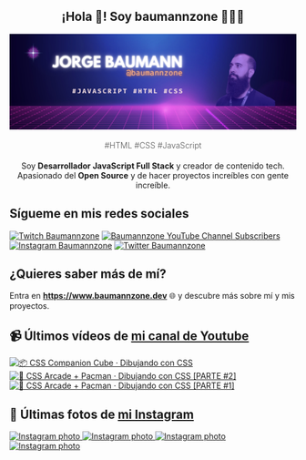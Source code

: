 <p align="center">
   <h2 align="center">¡Hola 👋! Soy baumannzone 👨🏻‍💻</h2>
   <img align="center" src="img/header.png" />
   <h4 align="center" style="font-weight: 300; color: #555;">#HTML #CSS #JavaScript</h4>
</p>

<p align="center" style="margin-bottom: 20px">Soy <strong>Desarrollador JavaScript Full Stack</strong> y creador de contenido tech.
<br/>
Apasionado del <strong>Open Source</strong> y de hacer proyectos increíbles con gente increíble.
</p>

## Sígueme en mis redes sociales

[![Twitch Baumannzone](https://img.shields.io/twitch/status/baumannzone?style=social)](https://twitch.tv/baumannzone)
[![Baumannzone YouTube Channel Subscribers](https://img.shields.io/youtube/channel/subscribers/UCTTj5ztXnGeDRPFVsBp7VMA?style=social)](https://youtube.com/rambitojs)
[![Instagram Baumannzone](https://img.shields.io/badge/Baumannzone--_.svg?label=Instagram&style=social&logo=instagram)](https://instagram.com/baumannzone)
[![Twitter Baumannzone](https://img.shields.io/twitter/follow/Baumannzone?label=Twitter&style=social)](https://twitter.com/baumannzone)

## ¿Quieres saber más de mí?

Entra en **https://www.baumannzone.dev** 🌐 y descubre más sobre mí y mis proyectos.

## 📹 Últimos vídeos de [mi canal de Youtube](https://youtube.com/rambitojs?sub_confirmation=1)


<a href='https://youtu.be/W6xwoSJahA0' target='_blank'>
  <img width='30%' src='https://img.youtube.com/vi/W6xwoSJahA0/mqdefault.jpg' alt='📦 CSS Companion Cube · Dibujando con CSS' />
</a>
<a href='https://youtu.be/9C3NXVXewH8' target='_blank'>
  <img width='30%' src='https://img.youtube.com/vi/9C3NXVXewH8/mqdefault.jpg' alt='👾 CSS Arcade + Pacman · Dibujando con CSS [PARTE #2]' />
</a>
<a href='https://youtu.be/2ahqLdgkSxA' target='_blank'>
  <img width='30%' src='https://img.youtube.com/vi/2ahqLdgkSxA/mqdefault.jpg' alt='👾 CSS Arcade + Pacman · Dibujando con CSS [PARTE #1]' />
</a>

## 📸 Últimas fotos de [mi Instagram](https://instagram.com/baumannzone)


<a href='https://instagram.com/p/Cjrv_1Xo4_v' target='_blank'>
  <img width='20%' src='https://instagram.fadb3-1.fna.fbcdn.net/v/t51.2885-15/311614950_1271835816991721_6402409041658768617_n.jpg?stp=dst-jpg_e15_fr_s1080x1080&_nc_ht=instagram.fadb3-1.fna.fbcdn.net&_nc_cat=105&_nc_ohc=pqmDqJ1cFMAAX9Iw86W&edm=APU89FABAAAA&ccb=7-5&ig_cache_key=Mjk0ODY2MTQ3NTg2MjA4OTcxMQ%3D%3D.2-ccb7-5&oh=00_AT9AcPuPDALtwjfaR60xMEyUZahjsu515n2ap24wMd8h4g&oe=63527DDC&_nc_sid=86f79a' alt='Instagram photo' />
</a>
<a href='https://instagram.com/p/Ci-_J_tr-79' target='_blank'>
  <img width='20%' src='https://instagram.fadb3-1.fna.fbcdn.net/v/t51.2885-15/309293830_1791407914564206_2024861399336916459_n.jpg?stp=dst-jpg_e15_fr_s1080x1080&_nc_ht=instagram.fadb3-1.fna.fbcdn.net&_nc_cat=106&_nc_ohc=iWMvzyiSCyMAX88X1xf&edm=APU89FABAAAA&ccb=7-5&ig_cache_key=MjkzNjA2MTc3MDkwOTg3MTg2OQ%3D%3D.2-ccb7-5&oh=00_AT869ggHXn5KyygX-ZMRvvQckysBXECmEm2C_rMhSOF3_g&oe=6350B997&_nc_sid=86f79a' alt='Instagram photo' />
</a>
<a href='https://instagram.com/p/Cic5PXPonQn' target='_blank'>
  <img width='20%' src='https://instagram.fadb3-1.fna.fbcdn.net/v/t51.2885-15/306513715_769880560958247_1202814305768104850_n.jpg?stp=dst-jpg_e15_fr_s1080x1080&_nc_ht=instagram.fadb3-1.fna.fbcdn.net&_nc_cat=103&_nc_ohc=T0Ibv8v2xk8AX9xDhFb&edm=APU89FABAAAA&ccb=7-5&ig_cache_key=MjkyNjQ2NTYwMjI4NTYzMDUwMw%3D%3D.2-ccb7-5&oh=00_AT-dayJpIdvoguasDuwZOz2wxirgK0Q0jWMZ5UhhgtpY6A&oe=63515865&_nc_sid=86f79a' alt='Instagram photo' />
</a>
<a href='https://instagram.com/p/CiD0O8zDUg-' target='_blank'>
  <img width='20%' src='https://instagram.fadb3-1.fna.fbcdn.net/v/t51.2885-15/302536853_157306466904379_7545770258171624174_n.jpg?se=7&stp=dst-jpg_e35&_nc_ht=instagram.fadb3-1.fna.fbcdn.net&_nc_cat=107&_nc_ohc=D110D9V7N18AX9jTDkq&edm=APU89FABAAAA&ccb=7-5&ig_cache_key=MjkxOTQwNjcwOTIzODQ4MzAwNg%3D%3D.2-ccb7-5&oh=00_AT-M7gGYNgiQOK8EqntSioAwguHF9sqjqfR6B5OG7HsvzQ&oe=63525810&_nc_sid=86f79a' alt='Instagram photo' />
</a>
